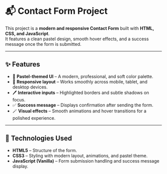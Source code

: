 # 📬 Contact Form Project

This project is a **modern and responsive Contact Form** built with **HTML, CSS, and JavaScript**.  
It features a clean pastel design, smooth hover effects, and a success message once the form is submitted.

---

## ✨ Features

- 🎨 **Pastel-themed UI** – A modern, professional, and soft color palette.
- 📱 **Responsive layout** – Works smoothly across mobile, tablet, and desktop devices.
- 🖊️ **Interactive inputs** – Highlighted borders and subtle shadows on focus.
- ✅ **Success message** – Displays confirmation after sending the form.
- 🪄 **Visual effects** – Smooth animations and hover transitions for a polished experience.

---

## 🚀 Technologies Used

- **HTML5** – Structure of the form.
- **CSS3** – Styling with modern layout, animations, and pastel theme.
- **JavaScript (Vanilla)** – Form submission handling and success message display.
